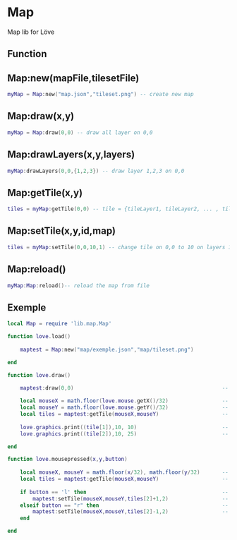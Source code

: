 Map
===

Map lib for Löve

Function
----

Map:new(mapFile,tilesetFile)
--------------
```lua
myMap = Map:new("map.json","tileset.png") -- create new map
```

Map:draw(x,y)
--------------
```lua
myMap = Map:draw(0,0) -- draw all layer on 0,0
```

Map:drawLayers(x,y,layers)
--------------
```lua
myMap:drawLayers(0,0,{1,2,3}) -- draw layer 1,2,3 on 0,0
```

Map:getTile(x,y)
--------------
```lua
tiles = myMap:getTile(0,0) -- tile = {tileLayer1, tileLayer2, ... , tileLayerN )
```


Map:setTile(x,y,id,map)
--------------
```lua
tiles = myMap:setTile(0,0,10,1) -- change tile on 0,0 to 10 on layers 1
```

Map:reload()
--------------
```lua
myMap:Map:reload()-- reload the map from file
```

Exemple
---------------
```lua
local Map = require 'lib.map.Map'

function love.load()
	
	maptest = Map:new("map/exemple.json","map/tileset.png")

end

function love.draw()

	maptest:draw(0,0) 												-- draw map
	
	local mouseX = math.floor(love.mouse.getX()/32) 				-- get the mouse coord X in tile coord
	local mouseY = math.floor(love.mouse.getY()/32)					-- get the mouse coord Y in tile coord
	local tiles = maptest:getTile(mouseX,mouseY)					-- get tiles at the mouse coord  = {tile1 , tile2}
	
	love.graphics.print((tile[1]),10, 10) 							-- print id of tile under the mouse
	love.graphics.print((tile[2]),10, 25) 							-- print id of tile under the mouse

end

function love.mousepressed(x,y,button)
	
	local mouseX, mouseY = math.floor(x/32), math.floor(y/32)		-- get the mouse coord in tile coord
	local tiles = maptest:getTile(mouseX,mouseY)					-- get tiles at the mouse coord  = {tile1 , tile2}
	
	if button == 'l' then											-- if mouse click left
		maptest:setTile(mouseX,mouseY,tiles[2]+1,2)					-- increase tile under the mouse
	elseif button == "r" then										-- if mouse click right
		maptest:setTile(mouseX,mouseY,tiles[2]-1,2) 				-- decrease tile under the mouse
	end

end
```
